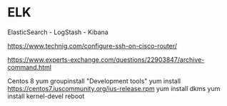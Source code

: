 # ELK
ElasticSearch - LogStash - Kibana

https://www.technig.com/configure-ssh-on-cisco-router/

https://www.experts-exchange.com/questions/22903847/archive-command.html

Centos 8
yum groupinstall "Development tools"
yum install https://centos7.iuscommunity.org/ius-release.rpm
yum install dkms
yum install kernel-devel
reboot
